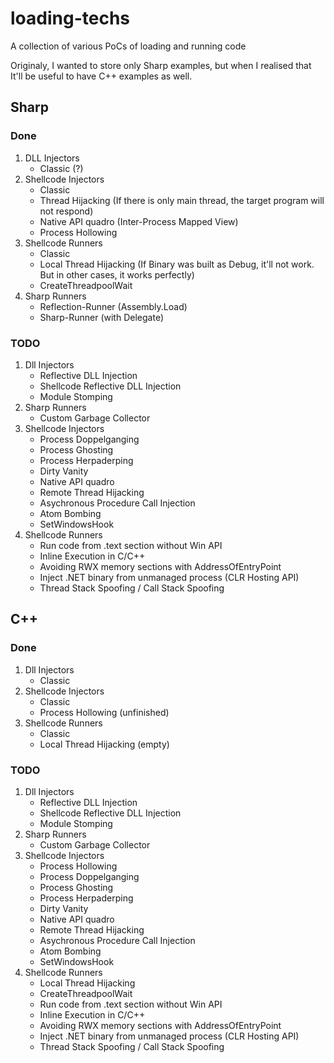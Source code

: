 # loading-techs
A collection of various PoCs of loading and running code

Originaly, I wanted to store only Sharp examples, but when I realised that It'll be useful to have C++ examples as well.

## Sharp

### Done
1. DLL Injectors
    - Classic (?)
2. Shellcode Injectors
    - Classic
    - Thread Hijacking (If there is only main thread, the target program will not respond)
    - Native API quadro (Inter-Process Mapped View)
    - Process Hollowing
3. Shellcode Runners
    - Classic
    - Local Thread Hijacking (If Binary was built as Debug, it'll not work. But in other cases, it works perfectly)
    - CreateThreadpoolWait
4. Sharp Runners
    - Reflection-Runner (Assembly.Load)
    - Sharp-Runner (with Delegate)

### TODO
1. Dll Injectors
    - Reflective DLL Injection
    - Shellcode Reflective DLL Injection
    - Module Stomping
2. Sharp Runners
    - Custom Garbage Collector
3. Shellcode Injectors
    - Process Doppelganging
    - Process Ghosting
    - Process Herpaderping
    - Dirty Vanity
    - Native API quadro
    - Remote Thread Hijacking
    - Asychronous Procedure Call Injection
    - Atom Bombing
    - SetWindowsHook
4. Shellcode Runners
    - Run code from .text section without Win API
    - Inline Execution in C/C++
    - Avoiding RWX memory sections with AddressOfEntryPoint
    - Inject .NET binary from unmanaged process (CLR Hosting API)
    - Thread Stack Spoofing / Call Stack Spoofing

## C++

### Done
1. Dll Injectors
    - Classic
2. Shellcode Injectors
    - Classic
    - Process Hollowing (unfinished)
3. Shellcode Runners
    - Classic
    - Local Thread Hijacking (empty)

### TODO
1. Dll Injectors
    - Reflective DLL Injection
    - Shellcode Reflective DLL Injection
    - Module Stomping
2. Sharp Runners
    - Custom Garbage Collector
3. Shellcode Injectors
    - Process Hollowing
    - Process Doppelganging
    - Process Ghosting
    - Process Herpaderping
    - Dirty Vanity
    - Native API quadro
    - Remote Thread Hijacking
    - Asychronous Procedure Call Injection
    - Atom Bombing
    - SetWindowsHook
4. Shellcode Runners
    - Local Thread Hijacking
    - CreateThreadpoolWait
    - Run code from .text section without Win API
    - Inline Execution in C/C++
    - Avoiding RWX memory sections with AddressOfEntryPoint
    - Inject .NET binary from unmanaged process (CLR Hosting API)
    - Thread Stack Spoofing / Call Stack Spoofing